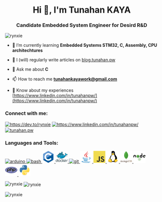 <h1 align="center">Hi 👋, I'm Tunahan KAYA</h1>
<h3 align="center">Candidate Embedded System Engineer for Desird R&D</h3>

<p align="left"> <img src="https://komarev.com/ghpvc/?username=rynxie&label=Profile%20views&color=0e75b6&style=flat" alt="rynxie" /> </p>

- 🌱 I’m currently learning **Embedded Systems STM32, C, Assembly, CPU architechtures**

- 📝 I (will) regularly write articles on [blog.tunahan.pw](blog.tunahan.pw)

- 💬 Ask me about **C**

- 📫 How to reach me **tunahankayawork@gmail.com**

- 📄 Know about my experiences [https://www.linkedin.com/in/tunahanpw/](https://www.linkedin.com/in/tunahanpw/)

<h3 align="left">Connect with me:</h3>
<p align="left">
<a href="https://dev.to/https://dev.to/rynxie" target="blank"><img align="center" src="https://raw.githubusercontent.com/rahuldkjain/github-profile-readme-generator/master/src/images/icons/Social/devto.svg" alt="https://dev.to/rynxie" height="30" width="40" /></a>
<a href="https://linkedin.com/in/https://www.linkedin.com/in/tunahanpw/" target="blank"><img align="center" src="https://raw.githubusercontent.com/rahuldkjain/github-profile-readme-generator/master/src/images/icons/Social/linked-in-alt.svg" alt="https://www.linkedin.com/in/tunahanpw/" height="30" width="40" /></a>
<a href="https://instagram.com/tunahan.pw" target="blank"><img align="center" src="https://raw.githubusercontent.com/rahuldkjain/github-profile-readme-generator/master/src/images/icons/Social/instagram.svg" alt="tunahan.pw" height="30" width="40" /></a>
</p>

<h3 align="left">Languages and Tools:</h3>
<p align="left"> <a href="https://www.arduino.cc/" target="_blank" rel="noreferrer"> <img src="https://cdn.worldvectorlogo.com/logos/arduino-1.svg" alt="arduino" width="40" height="40"/> </a> <a href="https://www.gnu.org/software/bash/" target="_blank" rel="noreferrer"> <img src="https://www.vectorlogo.zone/logos/gnu_bash/gnu_bash-icon.svg" alt="bash" width="40" height="40"/> </a> <a href="https://www.cprogramming.com/" target="_blank" rel="noreferrer"> <img src="https://raw.githubusercontent.com/devicons/devicon/master/icons/c/c-original.svg" alt="c" width="40" height="40"/> </a> <a href="https://www.docker.com/" target="_blank" rel="noreferrer"> <img src="https://raw.githubusercontent.com/devicons/devicon/master/icons/docker/docker-original-wordmark.svg" alt="docker" width="40" height="40"/> </a> <a href="https://git-scm.com/" target="_blank" rel="noreferrer"> <img src="https://www.vectorlogo.zone/logos/git-scm/git-scm-icon.svg" alt="git" width="40" height="40"/> </a> <a href="https://www.java.com" target="_blank" rel="noreferrer"> <img src="https://raw.githubusercontent.com/devicons/devicon/master/icons/java/java-original.svg" alt="java" width="40" height="40"/> </a> <a href="https://developer.mozilla.org/en-US/docs/Web/JavaScript" target="_blank" rel="noreferrer"> <img src="https://raw.githubusercontent.com/devicons/devicon/master/icons/javascript/javascript-original.svg" alt="javascript" width="40" height="40"/> </a> <a href="https://www.linux.org/" target="_blank" rel="noreferrer"> <img src="https://raw.githubusercontent.com/devicons/devicon/master/icons/linux/linux-original.svg" alt="linux" width="40" height="40"/> </a> <a href="https://www.mongodb.com/" target="_blank" rel="noreferrer"> <img src="https://raw.githubusercontent.com/devicons/devicon/master/icons/mongodb/mongodb-original-wordmark.svg" alt="mongodb" width="40" height="40"/> </a> <a href="https://nodejs.org" target="_blank" rel="noreferrer"> <img src="https://raw.githubusercontent.com/devicons/devicon/master/icons/nodejs/nodejs-original-wordmark.svg" alt="nodejs" width="40" height="40"/> </a> <a href="https://www.php.net" target="_blank" rel="noreferrer"> <img src="https://raw.githubusercontent.com/devicons/devicon/master/icons/php/php-original.svg" alt="php" width="40" height="40"/> </a> <a href="https://www.python.org" target="_blank" rel="noreferrer"> <img src="https://raw.githubusercontent.com/devicons/devicon/master/icons/python/python-original.svg" alt="python" width="40" height="40"/> </a> </p>

<p><img align="left" src="https://github-readme-stats.vercel.app/api/top-langs?username=rynxie&show_icons=true&locale=en&layout=compact&theme=dark" alt="rynxie" /></p>

<p>&nbsp;<img align="center" src="https://github-readme-stats.vercel.app/api?username=rynxie&show_icons=true&locale=en&theme=dark" alt="rynxie" /></p>

<p><img align="center" src="https://github-readme-streak-stats.herokuapp.com/?user=rynxie&theme=dark" alt="rynxie" /></p>

